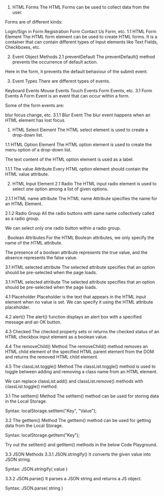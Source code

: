 1. HTML Forms
The HTML Forms can be used to collect data from the user.

Forms are of different kinds:

Login/Sign in Form
Registration Form
Contact Us Form, etc.
1.1 HTML Form Element
The HTML form element can be used to create HTML forms. It is a container that can contain different types of Input elements like Text Fields, Checkboxes, etc.

2. Event Object Methods
2.1 preventDefault
The preventDefault() method prevents the occurrence of default action.

Here in the form, it prevents the default behaviour of the submit event.

3. Event Types
There are different types of events.

Keyboard Events
Mouse Events
Touch Events
Form Events, etc.
3.1 Form Events
A Form Event is an event that can occur within a form.

Some of the form events are:

blur
focus
change, etc.
3.1.1 Blur Event
The blur event happens when an HTML element has lost focus.

1. HTML Select Element
The HTML select element is used to create a drop-down list.

1.1 HTML Option Element
The HTML option element is used to create the menu option of a drop-down list.

The text content of the HTML option element is used as a label.

1.1.1 The value Attribute
Every HTML option element should contain the HTML value attribute.

2. HTML Input Element
2.1 Radio
The HTML input radio element is used to select one option among a list of given options.

2.1.1 HTML name attribute
The HTML name Attribute specifies the name for an HTML Element.

2.1.2 Radio Group
All the radio buttons with same name collectively called as a radio group.

We can select only one radio button within a radio group.

. Boolean Attributes
For the HTML Boolean attributes, we only specify the name of the HTML attribute.

The presence of a boolean attribute represents the true value, and the absence represents the false value.

3.1 HTML selected attribute
The selected attribute specifies that an option should be pre-selected when the page loads.

3.1 HTML selected attribute
The selected attribute specifies that an option should be pre-selected when the page loads.

4.1 Placeholder
Placeholder is the text that appears in the HTML input element when no value is set. We can specify it using the HTML attribute  placeholder.

4.2 alert()
The alert() function displays an alert box with a specified message and an OK button.

4.3 Checked
The checked property sets or returns the checked status of an HTML checkbox input element as a boolean value.

4.4 The removeChild() Method
The removeChild() method removes an HTML child element of the specified HTML parent element from the DOM and returns the removed HTML child element.

4.5 The classList.toggle() Method
The classList.toggle() method is used to toggle between adding and removing a class name from an HTML element.

We can replace classList.add() and classList.remove() methods with classList.toggle() method.

3.1 The setItem() Method
The setItem() method can be used for storing data in the Local Storage.

Syntax: localStorage.setItem("Key", "Value");

3.2 The getItem() Method
The getItem() method can be used for getting data from the Local Storage.

Syntax: localStorage.getItem("Key");

Try out the setItem() and getItem() methods in the below Code Playground.

3.3 JSON Methods
3.3.1 JSON.stringify()
It converts the given value into JSON string.

Syntax: JSON.stringify( value )

3.3.2 JSON.parse()
It parses a JSON string and returns a JS object.

Syntax: JSON.parse( string )

